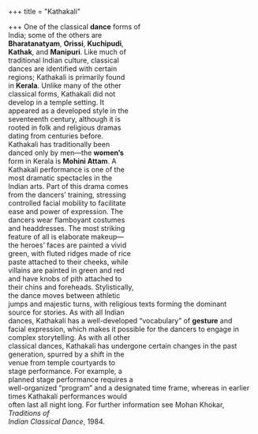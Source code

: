 +++
title = "Kathakali"

+++
One of the classical **dance** forms of  
India; some of the others are  
**Bharatanatyam**, **Orissi**, **Kuchipudi**,  
**Kathak**, and **Manipuri**. Like much of  
traditional Indian culture, classical  
dances are identified with certain  
regions; Kathakali is primarily found  
in **Kerala**. Unlike many of the other  
classical forms, Kathakali did not  
develop in a temple setting. It  
appeared as a developed style in the  
seventeenth century, although it is  
rooted in folk and religious dramas  
dating from centuries before.  
Kathakali has traditionally been  
danced only by men—the **women’s**  
form in Kerala is **Mohini Attam**. A  
Kathakali performance is one of the  
most dramatic spectacles in the  
Indian arts. Part of this drama comes  
from the dancers’ training, stressing  
controlled facial mobility to facilitate  
ease and power of expression. The  
dancers wear flamboyant costumes  
and headdresses. The most striking  
feature of all is elaborate makeup—  
the heroes’ faces are painted a vivid  
green, with fluted ridges made of rice  
paste attached to their cheeks, while  
villains are painted in green and red  
and have knobs of pith attached to  
their chins and foreheads. Stylistically,  
the dance moves between athletic  
jumps and majestic turns, with religious texts forming the dominant  
source for stories. As with all Indian  
dances, Kathakali has a well-developed “vocabulary” of **gesture** and  
facial expression, which makes it possible for the dancers to engage in  
complex storytelling. As with all other  
classical dances, Kathakali has undergone certain changes in the past generation, spurred by a shift in the  
venue from temple courtyards to  
stage performance. For example, a  
planned stage performance requires a  
well-organized “program” and a designated time frame, whereas in earlier  
times Kathakali performances would  
often last all night long. For further information see Mohan Khokar, *Traditions of*  
*Indian Classical Dance*, 1984.